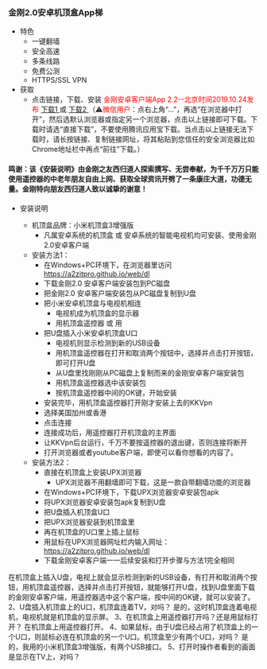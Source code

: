 ### 金刚2.0安卓机顶盒App梯
- 特色
  - 一键翻墙
  - 安全高速 
  - 多条线路 
  - 免费公测 
  - HTTPS/SSL VPN
- 获取
  - 点击链接，下载、安装<font color="Red"> 金刚安卓客户端App 2.2--北京时间2019.10.24发布 </font>[ 下载1 ](https://github.com/a2zitpro/client/releases/download/latest/app-prod-release.apk) 或 [ 下载2 ](https://myfasttrack.org/midman/dl_an_1358.php) （⚠️<font color="red">微信用户</font>：点右上角“...”，再选“在浏览器中打开”，然后选默认浏览器或指定另一个浏览器，点击以上链接即可下载。下载时请选“直接下载”，不要使用腾讯应用宝下载。当点击以上链接无法下载时，请长按链接、复制链接网址，将其粘贴到您信任的安全浏览器比如Chrome地址栏中再点“前往”下载。）

#### 鸣谢：该《安装说明》由金刚之友西归道人探索撰写、无尝奉献，为千千万万只能使用遥控器的中老年朋友自由上网、获取全球资讯开劈了一条康庄大道，功德无量。金刚特向朋友西归道人致以诚挚的谢意！

- 安装说明

  - 机顶盒品牌：小米机顶盒3增强版
    - 凡属安卓系统的机顶盒 或 安卓系统的智能电视机均可安装、使用金刚2.0安卓客户端
  - 安装方法1：
    - 在Windows+PC环境下，在浏览器里访问 https://a2zitpro.github.io/web/dl
    - 下载金刚2.0 安卓客户端安装包到PC磁盘
    - 把金刚2.0 安卓客户端安装包从PC磁盘复制到U盘
    - 把小米安卓机顶盒与电视机相连
      - 电视机成为机顶盒的显示器
      - 用机顶盒遥控器 或 用
    - 把U盘插入小米安卓机顶盒U口
      - 电视机则显示检测到新的USB设备
      - 用机顶盒遥控器在打开和取消两个按钮中，选择并点击打开按钮，即可打开U盘
      - 从U盘里找刚刚从PC磁盘上复制而来的金刚安卓客户端安装包
      - 用机顶盒遥控器选中该安装包
      - 按机顶盒遥控器中间的OK键，开始安装
    - 安装完毕，用机顶盒遥控器打开刚才安装上去的KKVpn
    - 选择美国加州或香港
    - 点击连接
    - 连接成功后，用遥控器打开机顶盒的主界面
    - 让KKVpn后台运行，千万不要按遥控器的退出键，否则连接将断开
    - 打开浏览器或者youtube客户端，即使可以看你想看的内容了。
  - 安装方法2：
     - 直接在机顶盒上安装UPX浏览器
       - UPX浏览器不用翻墙即可下载，这是一款自带翻墙功能的浏览器
     - 在Windows+PC环境下，下载UPX浏览器安卓安装包apk
     - 将UPX浏览器安卓安装包apk复制到U盘
     - 把U盘插入机顶盒U口
     - 把UPX浏览器安装到机顶盒里
     - 再在机顶盒的U口里上插上鼠标
     - 用鼠标在UPX浏览器网址栏内输入网址：https://a2zitpro.github.io/web/dl
     - 下载金刚安卓客户端一一后续安装和打开步骤与方法1完全相同




 在机顶盒上插入U盘，电视上就会显示检测到新的USB设备，有打开和取消两个按钮，用机顶盒遥控器，选择并点击打开按钮，就能够打开U盘，找到U盘里面下载的金刚安卓客户端，用遥控器选中这个客户端，按中间的OK键，就可以安装了。
2、U盘插入机顶盒上的U口，机顶盒连着TV，对吗？
     是的，这时机顶盒连着电视机，电视机就是机顶盒的显示屏。
3、在机顶盒上用遥控器打开吗？还是用鼠标打开？
      在机顶盒上用遥控器打开。
4、如果鼠标，由于U盘已经占用了机顶盒上的一个U口，则鼠标必连在机顶盒的另一个U口。机顶盒至少有两个U口，对吗？
      是的，我用的小米机顶盒3增强版，有两个USB接口。
5、打开时操作者看到的画面是显示在TV上，对吗？
